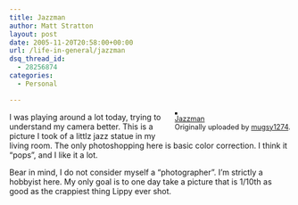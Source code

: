 ```yaml
---
title: Jazzman
author: Matt Stratton
layout: post
date: 2005-11-20T20:58:00+00:00
url: /life-in-general/jazzman
dsq_thread_id:
  - 28256874
categories:
  - Personal

---
```

<div style="float:right;margin-left:10px;margin-bottom:10px;">
  <a href="http://www.flickr.com/photos/mugsy/65308731/" title="photo sharing"><img src="http://static.flickr.com/26/65308731_bd5c6905ab_m.jpg" alt="" style="border:solid 2px #000000;" /></a> <br /> <span style="font-size:.9em;margin-top:0;"> <a href="http://www.flickr.com/photos/mugsy/65308731/">Jazzman</a> <br /> Originally uploaded by <a href="http://www.flickr.com/people/mugsy/">mugsy1274</a>. </span>
</div>

I was playing around a lot today, trying to understand my camera better. This is a picture I took of a littlz jazz statue in my living room. The only photoshopping here is basic color correction. I think it &#8220;pops&#8221;, and I like it a lot.

Bear in mind, I do not consider myself a &#8220;photographer&#8221;. I&#8217;m strictly a hobbyist here. My only goal is to one day take a picture that is 1/10th as good as the crappiest thing Lippy ever shot.